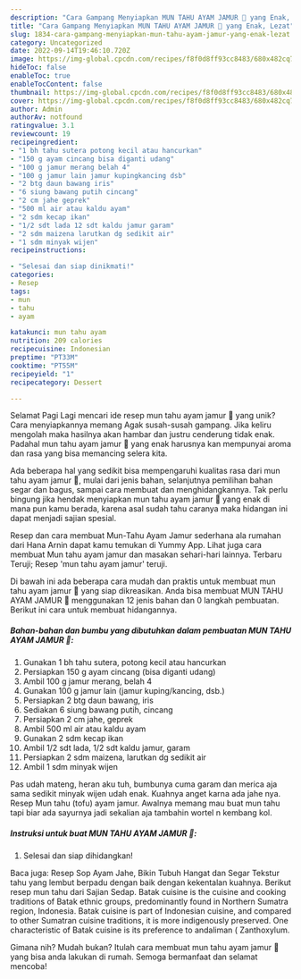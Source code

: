 ```yaml
---
description: "Cara Gampang Menyiapkan MUN TAHU AYAM JAMUR 🍄 yang Enak, Lezat"
title: "Cara Gampang Menyiapkan MUN TAHU AYAM JAMUR 🍄 yang Enak, Lezat"
slug: 1834-cara-gampang-menyiapkan-mun-tahu-ayam-jamur-yang-enak-lezat
category: Uncategorized
date: 2022-09-14T19:46:10.720Z
image: https://img-global.cpcdn.com/recipes/f8f0d8ff93cc8483/680x482cq70/mun-tahu-ayam-jamur-foto-resep-utama.jpg
hideToc: false
enableToc: true
enableTocContent: false
thumbnail: https://img-global.cpcdn.com/recipes/f8f0d8ff93cc8483/680x482cq70/mun-tahu-ayam-jamur-foto-resep-utama.jpg
cover: https://img-global.cpcdn.com/recipes/f8f0d8ff93cc8483/680x482cq70/mun-tahu-ayam-jamur-foto-resep-utama.jpg
author: Admin
authorAv: notfound
ratingvalue: 3.1
reviewcount: 19
recipeingredient:
- "1 bh tahu sutera potong kecil atau hancurkan"
- "150 g ayam cincang bisa diganti udang"
- "100 g jamur merang belah 4"
- "100 g jamur lain jamur kupingkancing dsb"
- "2 btg daun bawang iris"
- "6 siung bawang putih cincang"
- "2 cm jahe geprek"
- "500 ml air atau kaldu ayam"
- "2 sdm kecap ikan"
- "1/2 sdt lada 12 sdt kaldu jamur garam"
- "2 sdm maizena larutkan dg sedikit air"
- "1 sdm minyak wijen"
recipeinstructions:

- "Selesai dan siap dinikmati!"
categories:
- Resep
tags:
- mun
- tahu
- ayam

katakunci: mun tahu ayam 
nutrition: 209 calories
recipecuisine: Indonesian
preptime: "PT33M"
cooktime: "PT55M"
recipeyield: "1"
recipecategory: Dessert

---
```



Selamat Pagi Lagi mencari ide resep mun tahu ayam jamur 🍄 yang unik? Cara menyiapkannya memang Agak susah-susah gampang. Jika keliru mengolah maka hasilnya akan hambar dan justru cenderung tidak enak. Padahal mun tahu ayam jamur 🍄 yang enak harusnya kan mempunyai aroma dan rasa yang bisa memancing selera kita.


Ada beberapa hal yang sedikit bisa mempengaruhi kualitas rasa dari mun tahu ayam jamur 🍄, mulai dari jenis bahan, selanjutnya pemilihan bahan segar dan bagus, sampai cara membuat dan menghidangkannya. Tak perlu bingung jika hendak menyiapkan mun tahu ayam jamur 🍄 yang enak di mana pun kamu berada, karena asal sudah tahu caranya maka hidangan ini dapat menjadi sajian spesial.

Resep dan cara membuat Mun-Tahu Ayam Jamur sederhana ala rumahan dari Hana Arnin dapat kamu temukan di Yummy App. Lihat juga cara membuat Mun tahu ayam jamur dan masakan sehari-hari lainnya. Terbaru Teruji; Resep &#39;mun tahu ayam jamur&#39; teruji.


Di bawah ini ada beberapa cara mudah dan praktis untuk membuat mun tahu ayam jamur 🍄 yang siap dikreasikan. Anda bisa membuat MUN TAHU AYAM JAMUR 🍄 menggunakan 12 jenis bahan dan 0 langkah pembuatan. Berikut ini cara untuk membuat hidangannya.

<!--inarticleads1-->

##### Bahan-bahan dan bumbu yang dibutuhkan dalam pembuatan MUN TAHU AYAM JAMUR 🍄:

1. Gunakan 1 bh tahu sutera, potong kecil atau hancurkan
1. Persiapkan 150 g ayam cincang (bisa diganti udang)
1. Ambil 100 g jamur merang, belah 4
1. Gunakan 100 g jamur lain (jamur kuping/kancing, dsb.)
1. Persiapkan 2 btg daun bawang, iris
1. Sediakan 6 siung bawang putih, cincang
1. Persiapkan 2 cm jahe, geprek
1. Ambil 500 ml air atau kaldu ayam
1. Gunakan 2 sdm kecap ikan
1. Ambil 1/2 sdt lada, 1/2 sdt kaldu jamur, garam
1. Persiapkan 2 sdm maizena, larutkan dg sedikit air
1. Ambil 1 sdm minyak wijen


Pas udah mateng, heran aku tuh, bumbunya cuma garam dan merica aja sama sedikit minyak wijen udah enak. Kuahnya anget karna ada jahe nya. Resep Mun tahu (tofu) ayam jamur. Awalnya memang mau buat mun tahu tapi biar ada sayurnya jadi sekalian aja tambahin wortel n kembang kol. 

<!--inarticleads2-->

##### Instruksi untuk buat MUN TAHU AYAM JAMUR 🍄:


1. Selesai dan siap dihidangkan!

Baca juga: Resep Sop Ayam Jahe, Bikin Tubuh Hangat dan Segar Tekstur tahu yang lembut berpadu dengan baik dengan kekentalan kuahnya. Berikut resep mun tahu dari Sajian Sedap. Batak cuisine is the cuisine and cooking traditions of Batak ethnic groups, predominantly found in Northern Sumatra region, Indonesia. Batak cuisine is part of Indonesian cuisine, and compared to other Sumatran cuisine traditions, it is more indigenously preserved. One characteristic of Batak cuisine is its preference to andaliman ( Zanthoxylum. 

Gimana nih? Mudah bukan? Itulah cara membuat mun tahu ayam jamur 🍄 yang bisa anda lakukan di rumah. Semoga bermanfaat dan selamat mencoba!
